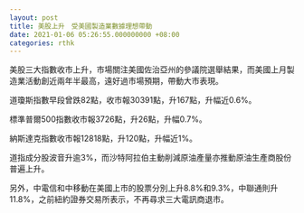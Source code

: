 ```yaml
---
layout: post
title: 美股上升　受美國製造業數據理想帶動
date: 2021-01-06 05:26:55.000000000 +08:00
categories: rthk
---
```


美股三大指數收市上升，市場關注美國佐治亞州的參議院選舉結果，而美國上月製造業活動創近兩年半最高，遠好過市場預期，帶動大市表現。

道瓊斯指數早段曾跌82點，收市報30391點，升167點，升幅近0.6%。

標準普爾500指數收市報3726點，升26點，升幅0.7%。

納斯達克指數收市報12818點，升120點，升幅近1%。

道指成分股波音升逾3%，而沙特阿拉伯主動削減原油產量亦推動原油生產商股份普遍上升。

另外，中電信和中移動在美國上市的股票分別上升8.8%和9.3%，中聯通則升11.8%，之前紐約證券交易所表示，不再尋求三大電訊商退市。
